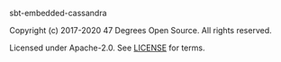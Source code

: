 [comment]: <> (Don't edit this file!)
[comment]: <> (It is automatically updated after every release of https://github.com/47degrees/.github)
[comment]: <> (If you want to suggest a change, please open a PR or issue in that repository)

sbt-embedded-cassandra

Copyright (c) 2017-2020 47 Degrees Open Source. All rights reserved.

Licensed under Apache-2.0. See [LICENSE](LICENSE.md) for terms.